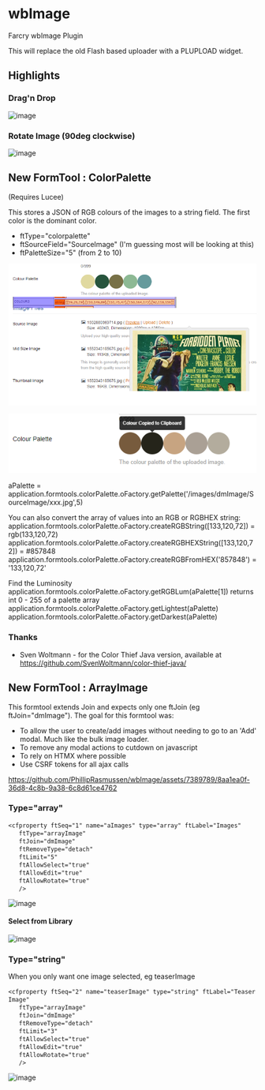 # wbImage
Farcry wbImage Plugin

This will replace the old Flash based uploader with a PLUPLOAD widget.

## Highlights
### Drag'n Drop
  ![image](https://github.com/PhillipRasmussen/wbImage/assets/7389789/bd4c796b-29bf-4db4-9096-3510f1a1611f)
### Rotate Image (90deg clockwise)
![image](https://github.com/PhillipRasmussen/wbImage/assets/7389789/6cbff163-b98b-4c07-8a67-5b8d044cad8d)



## New FormTool : ColorPalette

(Requires Lucee)

This stores a JSON of RGB colours of the images to a string field. The first color is the dominant color.

* ftType="colorpalette" 
* ftSourceField="SourceImage" (I'm guessing most will be looking at this)
* ftPaletteSize="5" (from 2 to 10)

![Image](/www/images/color-palette.png)

![Image](/www/images/palette-copy.png)

aPalette = application.formtools.colorPalette.oFactory.getPalette('/images/dmImage/SourceImage/xxx.jpg',5)

You can also convert the array of values into an RGB or RGBHEX string:
application.formtools.colorPalette.oFactory.createRGBString([133,120,72]) = rgb(133,120,72)
application.formtools.colorPalette.oFactory.createRGBHEXString([133,120,72]) = #857848
application.formtools.colorPalette.oFactory.createRGBFromHEX('857848') = '133,120,72'

Find the Luminosity
application.formtools.colorPalette.oFactory.getRGBLum(aPalette[1]) returns int 0 - 255
of a palette array
application.formtools.colorPalette.oFactory.getLightest(aPalette) 
application.formtools.colorPalette.oFactory.getDarkest(aPalette)

### Thanks
* Sven Woltmann - for the Color Thief Java version, available at https://github.com/SvenWoltmann/color-thief-java/

## New FormTool : ArrayImage
This formtool extends Join and expects only one ftJoin (eg ftJoin="dmImage"). 
The goal for this formtool was: 
* To allow the user to create/add images without needing to go to an 'Add' modal. Much like the bulk image loader.
* To remove any modal actions to cutdown on javascript
* To rely on HTMX where possible
* Use CSRF tokens for all ajax calls



https://github.com/PhillipRasmussen/wbImage/assets/7389789/8aa1ea0f-36d8-4c8b-9a38-6c8d61ce4762


  
### Type="array"
```
<cfproperty ftSeq="1" name="aImages" type="array" ftLabel="Images" 
   ftType="arrayImage" 
   ftJoin="dmImage" 
   ftRemoveType="detach" 
   ftLimit="5" 
   ftAllowSelect="true" 
   ftAllowEdit="true" 
   ftAllowRotate="true"
   />
```
![image](https://github.com/PhillipRasmussen/wbImage/assets/7389789/06bf7f70-978e-48ab-8ba0-7691914062a5)
#### Select from Library
![image](https://github.com/PhillipRasmussen/wbImage/assets/7389789/9701eb7f-ef25-46a8-a8b0-eb68465120f8)



### Type="string"
When you only want one image selected, eg teaserImage
```
<cfproperty ftSeq="2" name="teaserImage" type="string" ftLabel="Teaser Image" 
   ftType="arrayImage"
   ftJoin="dmImage" 
   ftRemoveType="detach" 
   ftLimit="3" 
   ftAllowSelect="true" 
   ftAllowEdit="true" 
   ftAllowRotate="true"
   />
```
![image](https://github.com/PhillipRasmussen/wbImage/assets/7389789/157e38a9-a527-4063-8c25-0f25bf6058c9)
